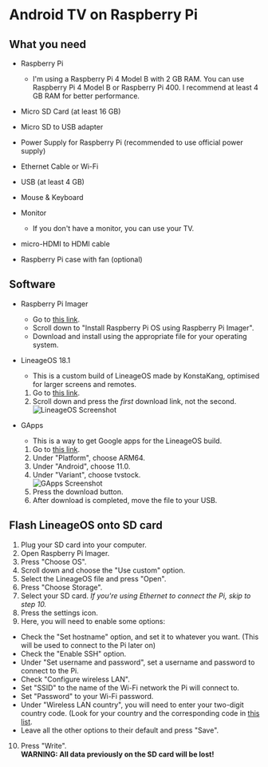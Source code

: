 # Android TV on Raspberry Pi

## What you need

- Raspberry Pi
  - I'm using a Raspberry Pi 4 Model B with 2 GB RAM. You can use Raspberry Pi 4 Model B or Raspberry Pi 400. I recommend at least 4 GB RAM for better performance.

- Micro SD Card (at least 16 GB)

- Micro SD to USB adapter

- Power Supply for Raspberry Pi (recommended to use official power supply)

- Ethernet Cable or Wi-Fi

- USB (at least 4 GB)

- Mouse & Keyboard

- Monitor
  - If you don't have a monitor, you can use your TV.

- micro-HDMI to HDMI cable

- Raspberry Pi case with fan (optional)

## Software
  
  - Raspberry Pi Imager
    - Go to [this link](https://www.raspberrypi.com/software/).
    - Scroll down to "Install Raspberry Pi OS using Raspberry Pi Imager".
    - Download and install using the appropriate file for your operating system.
  
  - LineageOS 18.1
    - This is a custom build of LineageOS made by KonstaKang, optimised for larger screens and remotes.
    1. Go to [this link](https://konstakang.com/devices/rpi4/LineageOS18-ATV/).
    2. Scroll down and press the _first_ download link, not the second.  
    ![LineageOS Screenshot](https://user-images.githubusercontent.com/73562639/185755231-0e25899d-5963-4b30-894b-eeba4c0e4ebb.png)
  
  - GApps
    - This is a way to get Google apps for the LineageOS build.
    1. Go to [this link](https://opengapps.org/).
    2. Under "Platform", choose ARM64.
    3. Under "Android", choose 11.0.
    4. Under "Variant", choose tvstock.  
    ![GApps Screenshot](https://user-images.githubusercontent.com/73562639/185755318-926d500e-bfd7-4953-8549-8f97a5982b0a.png)
    5. Press the download button.
    6. After download is completed, move the file to your USB.

## Flash LineageOS onto SD card

1. Plug your SD card into your computer.
2. Open Raspberry Pi Imager.
3. Press "Choose OS".
4. Scroll down and choose the "Use custom" option.
5. Select the LineageOS file and press "Open".
6. Press "Choose Storage".
7. Select your SD card.
_If you're using Ethernet to connect the Pi, skip to step 10._
8. Press the settings icon.
9. Here, you will need to enable some options:
  - Check the "Set hostname" option, and set it to whatever you want. (This will be used to connect to the Pi later on)
  - Check the "Enable SSH" option.
  - Under "Set username and password", set a username and password to connect to the Pi.
  - Check "Configure wireless LAN".
  - Set "SSID" to the name of the Wi-Fi network the Pi will connect to.
  - Set "Password" to your Wi-Fi password.
  - Under "Wireless LAN country", you will need to enter your two-digit country code. (Look for your country and the corresponding code in [this list](https://en.wikipedia.org/wiki/ISO_3166-1_alpha-2#Officially_assigned_code_elements).
  - Leave all the other options to their default and press "Save".
10. Press "Write".  
**WARNING: All data previously on the SD card will be lost!**
